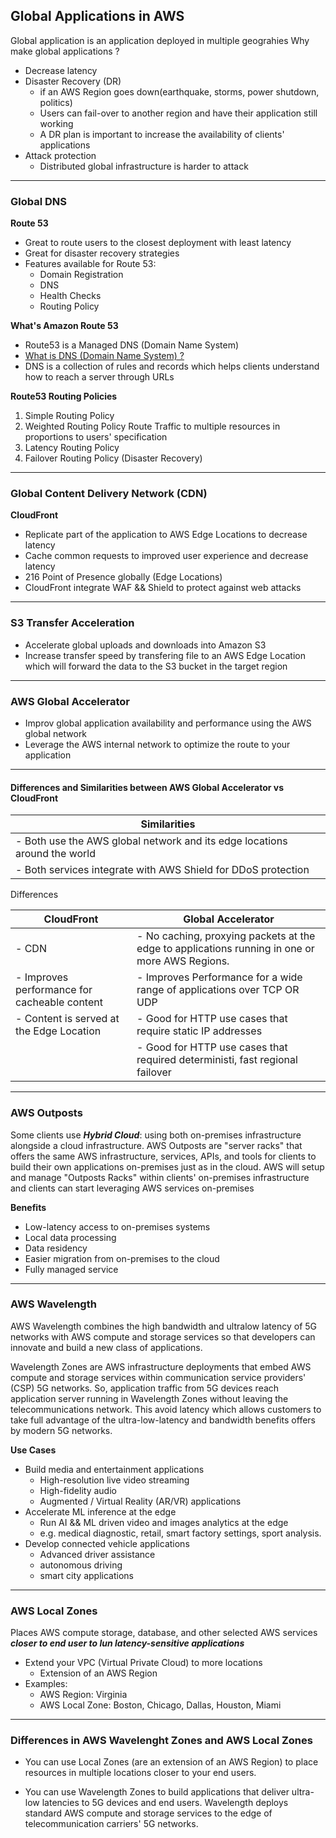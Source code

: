 ## Global Applications in AWS
Global application is an application deployed in multiple geograhies
Why make global applications ?
- Decrease latency
- Disaster Recovery (DR)
	- if an AWS Region goes down(earthquake, storms, power shutdown, politics)
	- Users can fail-over to another region and have their application still working
	- A DR plan is important to increase the availability of clients' applications
- Attack protection
	- Distributed global infrastructure is harder to attack

---
### Global DNS
**Route 53**
- Great to route users to the closest deployment with least latency
- Great for disaster recovery strategies
- Features available for Route 53:
	- Domain Registration
	- DNS
	- Health Checks
	- Routing Policy

**What's Amazon Route 53**
- Route53 is a Managed DNS (Domain Name System)
- [What is DNS (Domain Name System) ?](https://www.youtube.com/watch?v=nyH0nYhMW9M)
- DNS is a collection of rules and records which helps clients understand how to reach a server through URLs

**Route53 Routing Policies**

1. Simple Routing Policy
2. Weighted Routing Policy
	Route Traffic to multiple resources in proportions to users' specification
3. Latency Routing Policy
4. Failover Routing Policy (Disaster Recovery)

---
### Global Content Delivery Network (CDN)
**CloudFront**
- Replicate part of the application to AWS Edge Locations to decrease latency
- Cache common requests to improved user experience and decrease latency
- 216 Point of Presence globally (Edge Locations)
- CloudFront integrate WAF && Shield to protect against web attacks

---

### S3 Transfer Acceleration
- Accelerate global uploads and downloads into Amazon S3
- Increase transfer speed by transfering file to an AWS Edge Location which will forward the data to the S3 bucket in the target region

--- 

### AWS Global Accelerator
- Improv global application availability and performance using the AWS global network
- Leverage the AWS internal network to optimize the route to your application

---

#### Differences and Similarities between AWS Global Accelerator vs CloudFront
|Similarities                                                               |
|---------------------------------------------------------------------------|
| - Both use the AWS global network and its edge locations around the world |
| - Both services integrate with AWS Shield for DDoS protection             |

Differences  

| CloudFront                                   | Global Accelerator                     |
|----------------------------------------------|-----------------------------------------|
| - CDN                                        | - No caching, proxying packets at the edge to applications running in one or more AWS Regions. |
| - Improves performance for cacheable content | - Improves Performance for a wide range of applications over TCP OR UDP |
| - Content is served at the Edge Location     | - Good for HTTP use cases that require static IP addresses |
|                                              | - Good for HTTP use cases that required deterministi, fast regional failover |

---

### AWS Outposts

Some clients use ***Hybrid Cloud***: using both on-premises infrastructure alongside a cloud infrastructure.
AWS Outposts are "server racks" that offers the same AWS infrastructure, services, APIs, and tools for clients to build their own applications on-premises just as in the cloud.
AWS will setup and manage "Outposts Racks" within clients' on-premises infrastructure and clients can start leveraging AWS services on-premises

**Benefits**
- Low-latency access to on-premises systems
- Local data processing
- Data residency 
- Easier migration from on-premises to the cloud
- Fully managed service

---

### AWS Wavelength
AWS Wavelength combines the high bandwidth and ultralow latency of 5G networks with AWS compute and storage services so that developers can innovate and build a new class of applications.

Wavelength Zones are AWS infrastructure deployments that embed AWS compute and storage services within communication service providers' (CSP) 5G networks.
So, application traffic from 5G devices reach application server running in Wavelength Zones without leaving the telecommunications network.
This avoid latency which allows customers to take full advantage of the ultra-low-latency and bandwidth benefits offers by modern 5G networks.

**Use Cases**
- Build media and entertainment applications
	- High-resolution live video streaming
	- High-fidelity audio
	- Augmented / Virtual Reality (AR/VR) applications
- Accelerate ML inference at the edge
	- Run AI && ML driven video and images analytics at the edge 
	- e.g. medical diagnostic, retail, smart factory settings, sport analysis.
- Develop connected vehicle applications
	- Advanced driver assistance
	- autonomous driving
	- smart city applications

---

### AWS Local Zones
Places AWS compute storage, database, and other selected AWS services ***closer to end user to lun latency-sensitive applications***
- Extend your VPC (Virtual Private Cloud) to more locations
	- Extension of an AWS Region
- Examples:
	- AWS Region: Virginia
	- AWS Local Zone: Boston, Chicago, Dallas, Houston, Miami

---
### Differences in AWS Wavelenght Zones and AWS Local Zones

- You can use Local Zones (are an extension of an AWS Region) to place resources in multiple locations closer to your end users.

- You can use Wavelength Zones to build applications that deliver ultra-low latencies to 5G devices and end users. Wavelength deploys standard AWS compute and storage services to the edge of telecommunication carriers' 5G networks.